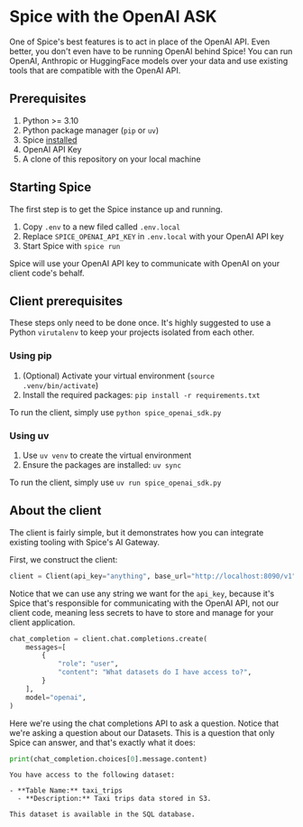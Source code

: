 # Spice with the OpenAI ASK

One of Spice's best features is to act in place of the OpenAI API. Even better, you don't even have to be running OpenAI behind Spice! You can run OpenAI, Anthropic or HuggingFace models over your data and use existing tools that are compatible with the OpenAI API.

## Prerequisites

1. Python >= 3.10
2. Python package manager (`pip` or `uv`)
3. Spice [installed](https://docs.spiceai.org/getting-started)
3. OpenAI API Key
4. A clone of this repository on your local machine

## Starting Spice

The first step is to get the Spice instance up and running.

1. Copy `.env` to a new filed called `.env.local`
2. Replace `SPICE_OPENAI_API_KEY` in `.env.local` with your OpenAI API key
3. Start Spice with `spice run`

Spice will use your OpenAI API key to communicate with OpenAI on your client code's behalf.

## Client prerequisites

These steps only need to be done once. It's highly suggested to use a Python `virutalenv` to keep your projects isolated from each other.

### Using pip

1. (Optional) Activate your virtual environment (`source .venv/bin/activate`)
2. Install the required packages: `pip install -r requirements.txt`

To run the client, simply use `python spice_openai_sdk.py`

### Using uv

1. Use `uv venv` to create the virtual environment
2. Ensure the packages are installed: `uv sync`

To run the client, simply use `uv run spice_openai_sdk.py`

## About the client

The client is fairly simple, but it demonstrates how you can integrate existing tooling with Spice's AI Gateway.

First, we construct the client:

```python
client = Client(api_key="anything", base_url="http://localhost:8090/v1")
```

Notice that we can use any string we want for the `api_key`, because it's Spice that's responsible for communicating with the OpenAI API, not our client code, meaning less secrets to have to store and manage for your client application.

```python
chat_completion = client.chat.completions.create(
    messages=[
        {
            "role": "user",
            "content": "What datasets do I have access to?",
        }
    ],
    model="openai",
)
```

Here we're using the chat completions API to ask a question. Notice that we're asking a question about our Datasets. This is a question that only Spice can answer, and that's exactly what it does:

```python
print(chat_completion.choices[0].message.content)
```

```shell
You have access to the following dataset:

- **Table Name:** taxi_trips
  - **Description:** Taxi trips data stored in S3.

This dataset is available in the SQL database.
```